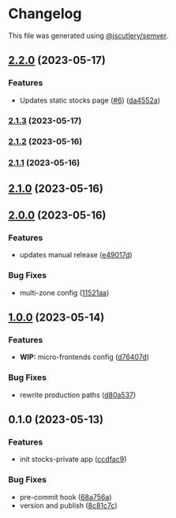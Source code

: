 # Changelog

This file was generated using [@jscutlery/semver](https://github.com/jscutlery/semver).

## [2.2.0](https://github.com/clayton-duarte/amalg/compare/stocks-private-2.1.3...stocks-private-2.2.0) (2023-05-17)


### Features

* Updates static stocks page ([#6](https://github.com/clayton-duarte/amalg/issues/6)) ([da4552a](https://github.com/clayton-duarte/amalg/commit/da4552ad34c98f395af1242de64c965ed78393d3))

### [2.1.3](https://github.com/clayton-duarte/amalg/compare/stocks-private-2.1.2...stocks-private-2.1.3) (2023-05-17)

### [2.1.2](https://github.com/clayton-duarte/amalg/compare/stocks-private-2.1.1...stocks-private-2.1.2) (2023-05-16)

### [2.1.1](https://github.com/clayton-duarte/amalg/compare/stocks-private-2.1.0...stocks-private-2.1.1) (2023-05-16)

## [2.1.0](https://github.com/clayton-duarte/amalg/compare/stocks-private-2.0.0...stocks-private-2.1.0) (2023-05-16)

## [2.0.0](https://github.com/clayton-duarte/amalg/compare/stocks-private-1.0.0...stocks-private-2.0.0) (2023-05-16)

### Features

- updates manual release ([e49017d](https://github.com/clayton-duarte/amalg/commit/e49017dd246c036617238b76153a9568f679f609))

### Bug Fixes

- multi-zone config ([11521aa](https://github.com/clayton-duarte/amalg/commit/11521aac8907452dddc54aceb5f93d9908befc46))

## [1.0.0](https://github.com/clayton-duarte/cpd/compare/stocks-private-0.1.0...stocks-private-1.0.0) (2023-05-14)

### Features

- **WIP:** micro-frontends config ([d76407d](https://github.com/clayton-duarte/cpd/commit/d76407d7932791e995a40b7a7e68eeb0c5dc1422))

### Bug Fixes

- rewrite production paths ([d80a537](https://github.com/clayton-duarte/cpd/commit/d80a537aca75847c8b66caf8d1845d20f4ee9227))

## 0.1.0 (2023-05-13)

### Features

- init stocks-private app ([ccdfac9](https://github.com/clayton-duarte/cpd/commit/ccdfac93c9e5a5021bd2f0e4569345c3c90cfd2a))

### Bug Fixes

- pre-commit hook ([68a756a](https://github.com/clayton-duarte/cpd/commit/68a756a9de569229a1cfc7f66ba24dfc28014c1f))
- version and publish ([8c81c7c](https://github.com/clayton-duarte/cpd/commit/8c81c7ca317c1445a248d01aa1b79a225ffeb747))

